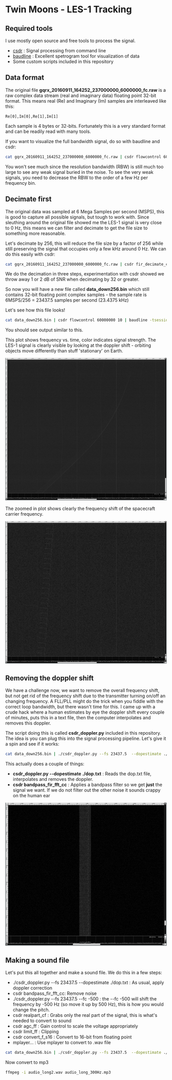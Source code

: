 Twin Moons - LES-1 Tracking
===========================

Required tools
--------------

I use mostly open source and free tools to process the signal.

- [csdr](https://github.com/simonyiszk/csdr) : Signal processing from command line
- [baudline](http://www.baudline.com) : Excellent spetrogram tool for visualization of data
- Some custom scripts included in this repository


Data format
-----------

The original file **gqrx_20160911_164252_237000000_6000000_fc.raw** is a raw complex data stream (real and imaginary data) floating point 32-bit format. This means real (Re) and Imaginary (Im) samples are interleaved like this:

```
Re[0],Im[0],Re[1],Im[1]
```

Each sample is 4 bytes or 32-bits. Fortunately this is a very standard format and can be readily read with many tools.

If you want to visualize the full bandwidth signal, do so with baudline and csdr:

```bash
cat gqrx_20160911_164252_237000000_6000000_fc.raw | csdr flowcontrol 60000000 10 | baudline -tsession twin_moons  -stdin -format le32f -channels 2 -quadrature -flipcomplex -fftsize 16384 -samplerate 6000000  -scale 10000 -utc 2016:09:11-16:42:52
```

You won't see much since the resolution bandwidth (RBW) is still much too large to see any weak signal buried in the noise. To see the very weak signals, you need to decrease the RBW to the order of a few Hz per frequency bin. 


Decimate first
--------------

The original data was sampled at 6 Mega Samples per second (MSPS), this is good to capture all possible signals, but tough to work with. Since sleuthing around the original file showed me the LES-1 signal is very close to 0 Hz, this means we can filter and decimate to get the file size to something more reasonable.

Let's decimate by 256, this will reduce the file size by a factor of 256 while still preserving the signal that occupies only a few kHz around 0 Hz. We can do this easily with csdr:

```bash
cat gqrx_20160911_164252_237000000_6000000_fc.raw | csdr fir_decimate_cc 16 0.05 | csdr fir_decimate_cc 16 0.05 | csdr fir_decimate_cc 8 0.05 > data_down256.bin
```

We do the decimation in three steps, experimentation with csdr showed we throw away 1 or 2 dB of SNR when decimating by 32 or greater.

So now you will have a new file called **data_down256.bin** which still contains 32-bit floating point complex samples - the sample rate is 6MSPS/256 = 23437.5 samples per second (23.4375 kHz)

Let's see how this file looks!


```bash
cat data_down256.bin | csdr flowcontrol 60000000 10 | baudline -tsession twin_moons  -stdin -format le32f -channels 2 -quadrature -flipcomplex -fftsize 16384 -samplerate 23437.5  -scale 10000 -utc 2016:09:11-00:00:00
```

You should see output similar to this.

This plot shows frequency vs. time, color indicates signal strength. The LES-1 signal is clearly visible by looking at the doppler shift - orbiting objects move differently than stuff 'stationary' on Earth.

![les1spectrum](figures/spectrogram.png "LES-1 spectrum, RBW=1.43 Hz")

The zoomed in plot shows clearly the frequency shift of the spacecraft carrier frequency.

![les1spectrumzoom](figures/spectrogram_zoom.png "LES-1 zoomed spectrum, RBW=1.43 Hz")


Removing the doppler shift
--------------------------

We have a challenge now, we want to remove the overall frequency shift, but not get rid of the frequency shift due to the transmitter turning on/off an changing frequency. A FLL/PLL might do the trick when you fiddle with the correct loop bandwidth, but there wasn't time for this. I came up with a crude hack where a human estimates by eye the doppler shift every couple of minutes, puts this in a text file, then the computer interpolates and removes this doppler. 

The script doing this is called **csdr_doppler.py** included in this repository. The idea is you can plug this into the signal processing pipeline. Let's give it a spin and see if it works:

```bash
cat data_down256.bin | ./csdr_doppler.py --fs 23437.5  --dopestimate ./dop.txt | csdr flowcontrol 28750000 20 | csdr bandpass_fir_fft_cc -0.01 0.003 0.001 | ./csdr_doppler.py --fs 23437.5 --fc -300 | baudline -tsession twin_moons  -stdin -format le32f -channels 2 -quadrature -flipcomplex -fftsize 16384 -samplerate 23437.5  -scale 10000 -utc 2016:09:11-00:00:00
```

This actually does a couple of things:

- **csdr_doppler.py --dopestimate ./dop.txt** : Reads the dop.txt file, interpolates and removes the doppler.
- **csdr bandpass_fir_fft_cc** : Applies a bandpass filter so we get **just** the signal we want. If we do not filter out the other noise it sounds crappy on the human ear

![les1spectrumdoppler](figures/filtered_doppler_corrected_spectrogram.png "LES-1 spectrum, doppler corrected, RBW=1.43 Hz")


Making a sound file
-------------------

Let's put this all together and make a sound file. We do this in a few steps:

- ./csdr_doppler.py --fs 23437.5  --dopestimate ./dop.txt : As usual, apply doppler correction
- csdr bandpass_fir_fft_cc: Remove noise
- ./csdr_doppler.py --fs 23437.5 --fc -500 : the --fc -500 will shift the frequency by -500 Hz (so move it up by 500 Hz), this is how you would change the pitch.
- csdr realpart_cf : Grabs only the real part of the signal, this is what's needed to convert to sound
- csdr agc_ff : Gain control to scale the voltage appropriately
- csdr limit_ff : Clipping
- csdr convert_f_s16 : Convert to 16-bit from floating point
- mplayer... : Use mplayer to convert to .wav file

```bash
cat data_down256.bin | ./csdr_doppler.py --fs 23437.5  --dopestimate ./dop.txt | csdr bandpass_fir_fft_cc -0.01 0.003 0.001 | ./csdr_doppler.py --fs 23437.5 --fc -500 | csdr realpart_cf | csdr agc_ff | csdr limit_ff | csdr convert_f_s16 | mplayer -cache 1024 -quiet -rawaudio samplesize=2:channels=1:rate=28000 -demuxer rawaudio - -ao pcm:fast:file=audio_long2.wav

```

Now convert to mp3

```bash
ffmpeg -i audio_long2.wav audio_long_300Hz.mp3
```
